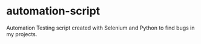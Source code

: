 # automation-script

Automation Testing script created with Selenium and Python to find bugs in my projects.
